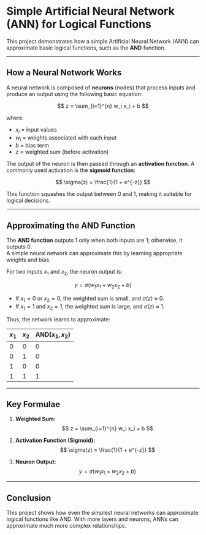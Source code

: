 # Simple Artificial Neural Network (ANN) for Logical Functions

This project demonstrates how a simple Artificial Neural Network (ANN) can approximate basic logical functions, such as the **AND** function.

---

## How a Neural Network Works

A neural network is composed of **neurons** (nodes) that process inputs and produce an output using the following basic equation:

$$
z = \sum_{i=1}^{n} w_i x_i + b
$$

where:
- $x_i$ = input values  
- $w_i$ = weights associated with each input  
- $b$ = bias term  
- $z$ = weighted sum (before activation)  

The output of the neuron is then passed through an **activation function**. A commonly used activation is the **sigmoid function**:

$$
\sigma(z) = \frac{1}{1 + e^{-z}}
$$

This function squashes the output between 0 and 1, making it suitable for logical decisions.

---

## Approximating the AND Function

The **AND function** outputs 1 only when both inputs are 1; otherwise, it outputs 0.  
A simple neural network can approximate this by learning appropriate weights and bias.

For two inputs $x_1$ and $x_2$, the neuron output is:

$$
y = \sigma(w_1 x_1 + w_2 x_2 + b)
$$

- If $x_1 = 0$ or $x_2 = 0$, the weighted sum is small, and $\sigma(z)$ ≈ 0.  
- If $x_1 = 1$ and $x_2 = 1$, the weighted sum is large, and $\sigma(z)$ ≈ 1.  

Thus, the network learns to approximate:

| $x_1$ | $x_2$ | AND($x_1, x_2$) |
|-------|-------|-----------------|
|   0   |   0   |        0        |
|   0   |   1   |        0        |
|   1   |   0   |        0        |
|   1   |   1   |        1        |

---

## Key Formulae

1. **Weighted Sum:**
   $$
   z = \sum_{i=1}^{n} w_i x_i + b
   $$

2. **Activation Function (Sigmoid):**
   $$
   \sigma(z) = \frac{1}{1 + e^{-z}}
   $$

3. **Neuron Output:**
   $$
   y = \sigma(w_1 x_1 + w_2 x_2 + b)
   $$

---

## Conclusion

This project shows how even the simplest neural networks can approximate logical functions like AND. With more layers and neurons, ANNs can approximate much more complex relationships.
